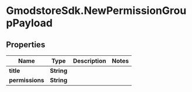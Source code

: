 # GmodstoreSdk.NewPermissionGroupPayload

## Properties

Name | Type | Description | Notes
------------ | ------------- | ------------- | -------------
**title** | **String** |  | 
**permissions** | **String** |  | 


